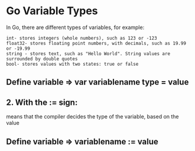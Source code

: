 # Go Variable Types
In Go, there are different types of variables, for example:
```
int- stores integers (whole numbers), such as 123 or -123
float32- stores floating point numbers, with decimals, such as 19.99 or -19.99
string - stores text, such as "Hello World". String values are surrounded by double quotes
bool- stores values with two states: true or false
```
## Define variable => var variablename type = value

## 2. With the := sign:
means that the compiler decides the type of the variable, based on the value
## Define variable => variablename := value